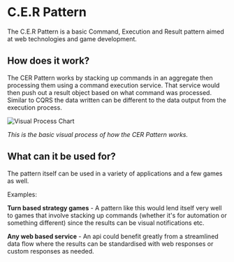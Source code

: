 # C.E.R Pattern
The C.E.R Pattern is a basic Command, Execution and Result pattern aimed at web technologies and game development.

## How does it work?
The CER Pattern works by stacking up commands in an aggregate then processing them using a command execution service. That service would then push out a result object based on what command was processed. Similar to CQRS the data written can be different to the data output from the execution process.

![Visual Process Chart](http://lparkermg.github.com/CERPattern/img/pattern.png)

_This is the basic visual process of how the CER Pattern works._

## What can it be used for?

The pattern itself can be used in a variety of applications and a few games as well.

Examples:

**Turn based strategy games** - A pattern like this would lend itself very well to games that involve stacking up commands (whether it's for automation or something different) since the results can be visual notifications etc.

**Any web based service** - An api could benefit greatly from a streamlined data flow where the results can be standardised with web responses or custom responses as needed.
